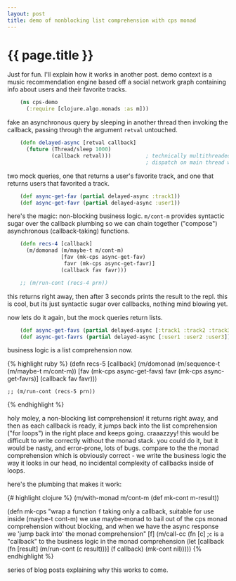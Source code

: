 ```yaml
---
layout: post
title: demo of nonblocking list comprehension with cps monad
---
```


# {{ page.title }}

Just for fun. I'll explain how it works in another post. demo context is a music recommendation engine based off a social network graph containing info about users and their favorite tracks.

```clojure
    (ns cps-demo
      (:require [clojure.algo.monads :as m]))
```

fake an asynchronous query by sleeping in another thread then invoking the callback, passing through the argument `retval` untouched.

```clojure
    (defn delayed-async [retval callback]
      (future (Thread/sleep 1000)
              (callback retval)))           ; technically multithreaded but we could
                                            ; dispatch on main thread with some plumbing.
```

two mock queries, one that returns a user's favorite track, and one that returns users that favorited a track.

```clojure
    (def async-get-fav (partial delayed-async :track1))
    (def async-get-favr (partial delayed-async :user1))
```

here's the magic: non-blocking business logic. `m/cont-m` provides syntactic sugar over the callback plumbing so we can chain together ("compose") asynchronous (callback-taking) functions.

```clojure
    (defn recs-4 [callback]
      (m/domonad (m/maybe-t m/cont-m)
                 [fav (mk-cps async-get-fav)
                  favr (mk-cps async-get-favr)]
                 (callback fav favr)))

    ;; (m/run-cont (recs-4 prn))
```

this returns right away, then after 3 seconds prints the result to the repl. this is cool, but its just syntactic sugar over callbacks, nothing mind blowing yet.

now lets do it again, but the mock queries return lists.

```clojure
    (def async-get-favs (partial delayed-async [:track1 :track2 :track3]))
    (def async-get-favrs (partial delayed-async [:user1 :user2 :user3]))
```

business logic is a list comprehension now.

{% highlight ruby %}
    (defn recs-5 [callback]
      (m/domonad (m/sequence-t (m/maybe-t m/cont-m))
                 [fav (mk-cps async-get-favs)
                  favr (mk-cps async-get-favrs)]
                 (callback fav favr)))

    ;; (m/run-cont (recs-5 prn))
{% endhighlight %}

holy moley, a non-blocking list comprehension! it returns right away, and then as each callback is ready, it jumps back into the list comprehension ("for loops") in the right place and keeps going. craaazzyy! this would be difficult to write correctly without the monad stack. you could do it, but it would be nasty, and error-prone, lots of bugs. compare to the the monad comprehension which is obviously correct - we write the business logic the way it looks in our head, no incidental complexity of callbacks inside of loops.

here's the plumbing that makes it work:

{# highlight clojure %}
(m/with-monad m/cont-m
  (def mk-cont m-result))

(defn mk-cps
  "wrap a function `f` taking only a callback, suitable for use inside (maybe-t cont-m)
   we use maybe-monad to bail out of the cps monad comprehension without blocking, and
   when we have the async response we 'jump back into' the monad comprehension"
  [f]
  (m/call-cc
   (fn [c] ;`c` is a "callback" to the business logic in the monad comprehension
     (let [callback (fn [result]
                      (m/run-cont (c result)))]
       (f callback)
       (mk-cont nil)))))
{% endhighlight %}

series of blog posts explaining why this works to come.
